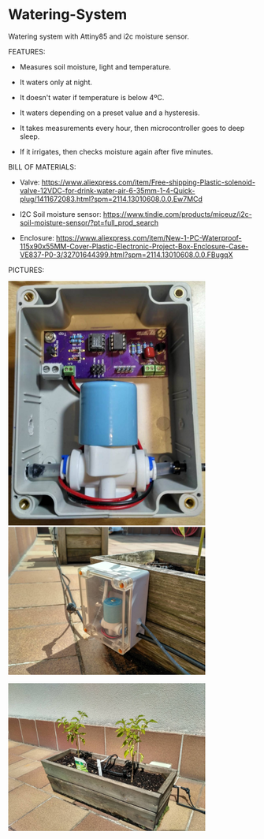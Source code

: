 # Watering-System
Watering system with Attiny85 and i2c moisture sensor.



FEATURES:

 - Measures soil moisture, light and temperature.
 - It waters only at night.
 - It doesn't water if temperature is below 4ºC.
 - It waters depending on a preset value and a hysteresis.

 - It takes measurements every hour, then microcontroller goes to deep sleep.
 - If it irrigates, then checks moisture again after five minutes.



BILL OF MATERIALS:

 - Valve: https://www.aliexpress.com/item/Free-shipping-Plastic-solenoid-valve-12VDC-for-drink-water-air-6-35mm-1-4-Quick-plug/1411672083.html?spm=2114.13010608.0.0.Ew7MCd
 
 - I2C Soil moisture sensor: https://www.tindie.com/products/miceuz/i2c-soil-moisture-sensor/?pt=full_prod_search
 
 - Enclosure: https://www.aliexpress.com/item/New-1-PC-Waterproof-115x90x55MM-Cover-Plastic-Electronic-Project-Box-Enclosure-Case-VE837-P0-3/32701644399.html?spm=2114.13010608.0.0.FBugqX

PICTURES:


<img src="images/IMG_20170227.jpg" width=400> <img src="images/IMG_20170725_162849_HDR.jpg" width=400>

<img src="images/IMG_20170725_162759_HDR.jpg" width=400>
